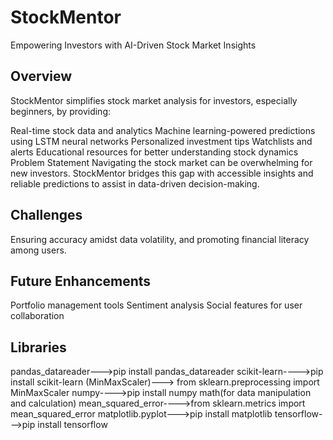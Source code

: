 # StockMentor
Empowering Investors with AI-Driven Stock Market Insights

## Overview
StockMentor simplifies stock market analysis for investors, especially beginners, by providing:

Real-time stock data and analytics
Machine learning-powered predictions using LSTM neural networks
Personalized investment tips
Watchlists and alerts
Educational resources for better understanding stock dynamics
Problem Statement
Navigating the stock market can be overwhelming for new investors. StockMentor bridges this gap with accessible insights and reliable predictions to assist in data-driven decision-making.

## Challenges
Ensuring accuracy amidst data volatility, and promoting financial literacy among users.

## Future Enhancements
Portfolio management tools
Sentiment analysis
Social features for user collaboration

## Libraries
pandas_datareader--->pip install pandas_datareader 
scikit-learn---->pip install scikit-learn
(MinMaxScaler)--->  from sklearn.preprocessing import MinMaxScaler
numpy---->pip install numpy
math(for data manipulation and calculation)
mean_squared_error---->from sklearn.metrics import mean_squared_error
matplotlib.pyplot--->pip install matplotlib
tensorflow--->pip install tensorflow
